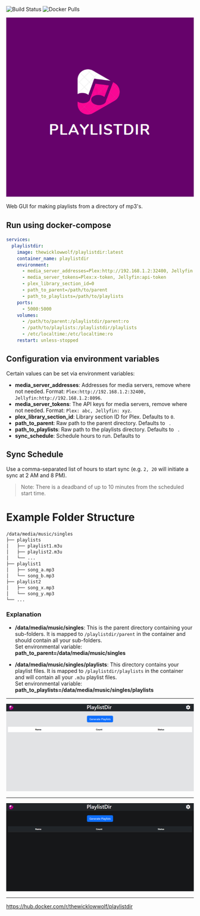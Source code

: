 ![Build Status](https://github.com/TheWicklowWolf/PlaylistDir/actions/workflows/main.yml/badge.svg)
![Docker Pulls](https://img.shields.io/docker/pulls/thewicklowwolf/playlistdir.svg)

<img src="https://raw.githubusercontent.com/TheWicklowWolf/PlaylistDir/main/src/static/playlistdir.png" alt="logo">


Web GUI for making playlists from a directory of mp3's.


## Run using docker-compose

```yaml
services:
  playlistdir:
    image: thewicklowwolf/playlistdir:latest
    container_name: playlistdir
    environment:
      - media_server_addresses=Plex:http://192.168.1.2:32400, Jellyfin:http://192.168.1.2:8096
      - media_server_tokens=Plex:x-token, Jellyfin:api-token
      - plex_library_section_id=0
      - path_to_parent=/path/to/parent
      - path_to_playlists=/path/to/playlists
    ports:
      - 5000:5000
    volumes:
      - /path/to/parent:/playlistdir/parent:ro
      - /path/to/playlists:/playlistdir/playlists
      - /etc/localtime:/etc/localtime:ro
    restart: unless-stopped
```

## Configuration via environment variables

Certain values can be set via environment variables:

* __media_server_addresses__: Addresses for media servers, remove where not needed. Format: `Plex:http://192.168.1.2:32400, Jellyfin:http://192.168.1.2:8096`.
* __media_server_tokens__: The API keys for media servers, remove where not needed. Format: `Plex: abc, Jellyfin: xyz`.
* __plex_library_section_id__: Library section ID for Plex. Defaults to `0`.
* __path_to_parent__:  Raw path to the parent directory. Defaults to ` `.
* __path_to_playlists__: Raw path to the playlists directory. Defaults to ` `.
* __sync_schedule__: Schedule hours to run. Defaults to ` `


## Sync Schedule

Use a comma-separated list of hours to start sync (e.g. `2, 20` will initiate a sync at 2 AM and 8 PM).
> Note: There is a deadband of up to 10 minutes from the scheduled start time.


# Example Folder Structure


```
/data/media/music/singles
├── playlists
│   ├── playlist1.m3u
│   ├── playlist2.m3u
│   └── ...
├── playlist1
│   ├── song_a.mp3
│   └── song_b.mp3
├── playlist2
│   ├── song_x.mp3
│   └── song_y.mp3
└── ...

```

### Explanation

- **/data/media/music/singles**: This is the parent directory containing your sub-folders. It is mapped to `/playlistdir/parent` in the container and should contain all your sub-folders.  
Set environmental variable: **path_to_parent=/data/media/music/singles**



- **/data/media/music/singles/playlists**: This directory contains your playlist files. It is mapped to `/playlistdir/playlists` in the container and will contain all your `.m3u` playlist files.  
Set environmental variable: **path_to_playlists=/data/media/music/singles/playlists**

---

<img src="https://raw.githubusercontent.com/TheWicklowWolf/PlaylistDir/main/src/static/light.png" alt="light">

---

<img src="https://raw.githubusercontent.com/TheWicklowWolf/PlaylistDir/main/src/static/dark.png" alt="dark">

---

https://hub.docker.com/r/thewicklowwolf/playlistdir
